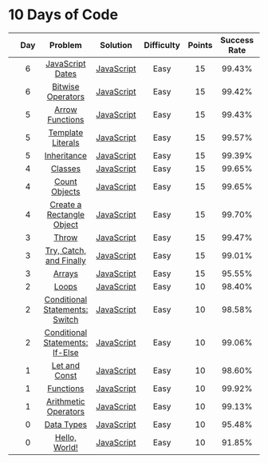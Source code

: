# 10 Days of Code

|     | Day |                                             Problem                                             |                   Solution                   | Difficulty | Points | Success Rate | Note |
| --- | :-: | :---------------------------------------------------------------------------------------------: | :------------------------------------------: | :--------: | :----: | :----------: | :--: |
|     |  6  |           [JavaScript Dates](https://www.hackerrank.com/challenges/js10-date/problem)           |    [JavaScript](Day6-JavaScriptDates.js)     |    Easy    |   15   |    99.43%    |      |
|     |  6  |         [Bitwise Operators](https://www.hackerrank.com/challenges/js10-bitwise/problem)         |    [JavaScript](Day6-BitwiseOperators.js)    |    Easy    |   15   |    99.42%    |      |
|     |  5  |          [Arrow Functions](https://www.hackerrank.com/challenges/js10-arrows/problem)           |     [JavaScript](Day5-ArrowFunctions.js)     |    Easy    |   15   |    99.43%    |      |
|     |  5  |    [Template Literals](https://www.hackerrank.com/challenges/js10-template-literals/problem)    |    [JavaScript](Day5-TemplateLiterals.js)    |    Easy    |   15   |    99.57%    |      |
|     |  5  |          [Inheritance](https://www.hackerrank.com/challenges/js10-inheritance/problem)          |      [JavaScript](Day5-Inheritance.js)       |    Easy    |   15   |    99.39%    |      |
|     |  4  |               [Classes](https://www.hackerrank.com/challenges/js10-class/problem)               |        [JavaScript](Day4-Classes.js)         |    Easy    |   15   |    99.65%    |      |
|     |  4  |        [Count Objects](https://www.hackerrank.com/challenges/js10-count-objects/problem)        |      [JavaScript](Day4-CountObjects.js)      |    Easy    |   15   |    99.65%    |      |
|     |  4  |     [Create a Rectangle Object](https://www.hackerrank.com/challenges/js10-objects/problem)     | [JavaScript](Day4-CreateARectangleObject.js) |    Easy    |   15   |    99.70%    |      |
|     |  3  |                [Throw](https://www.hackerrank.com/challenges/js10-throw/problem)                |         [JavaScript](Day3-Throw.js)          |    Easy    |   15   |    99.47%    |      |
|     |  3  |   [Try, Catch, and Finally](https://www.hackerrank.com/challenges/js10-try-catch-and-finally)   |   [JavaScript](Day3-TryCatchAndFinally.js)   |    Easy    |   15   |    99.01%    |      |
|     |  3  |               [Arrays](https://www.hackerrank.com/challenges/js10-arrays/problem)               |         [JavaScript](Day3-Arrays.js)         |    Easy    |   15   |    95.55%    |      |
|     |  2  |                [Loops](https://www.hackerrank.com/challenges/js10-loops/problem)                |         [JavaScript](Day2-Loops.js)          |    Easy    |   10   |    98.40%    |      |
|     |  2  |   [Conditional Statements: Switch](https://www.hackerrank.com/challenges/js10-switch/problem)   |         [JavaScript](Day2-Switch.js)         |    Easy    |   10   |    98.58%    |      |
|     |  2  |  [Conditional Statements: If-Else](https://www.hackerrank.com/challenges/js10-if-else/problem)  |         [JavaScript](Day2-IfElse.js)         |    Easy    |   10   |    99.06%    |      |
|     |  1  |        [Let and Const](https://www.hackerrank.com/challenges/js10-let-and-const/problem)        |      [JavaScript](Day1-LetandConst.js)       |    Easy    |   10   |    98.60%    |      |
|     |  1  |            [Functions](https://www.hackerrank.com/challenges/js10-function/problem)             |       [JavaScript](Day1-Functions.js)        |    Easy    |   10   |    99.92%    |      |
|     |  1  | [Arithmetic Operators](https://www.hackerrank.com/challenges/js10-arithmetic-operators/problem) |  [JavaScript](Day1-ArithmeticOperators.js)   |    Easy    |   10   |    99.13%    |      |
|     |  0  |           [Data Types](https://www.hackerrank.com/challenges/js10-data-types/problem)           |       [JavaScript](Day0-DataTypes.js)        |    Easy    |   10   |    95.48%    |      |
|     |  0  |         [Hello, World!](https://www.hackerrank.com/challenges/js10-hello-world/problem)         |      [JavaScript](Day0-HelloWorld!.js)       |    Easy    |   10   |    91.85%    |      |
